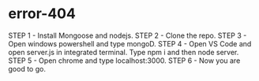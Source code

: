 # error-404
STEP 1 - Install Mongoose and nodejs.
STEP 2 - Clone the repo.
STEP 3 - Open windows powershell and type mongoD.
STEP 4 - Open VS Code and open server.js in integrated terminal.
         Type npm i and then node server.
STEP 5 - Open chrome and type localhost:3000.
STEP 6 - Now you are good to go.
